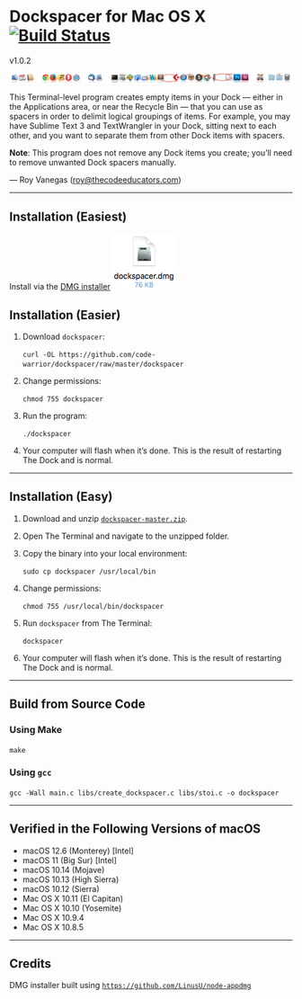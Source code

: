 # Dockspacer for Mac OS X [![Build Status](https://travis-ci.org/code-warrior/dockspacer.svg?branch=master)](https://travis-ci.org/code-warrior/dockspacer)

v1.0.2

![Dockspacer screenshot](img/dockspacer.png "Dockspacer screenshot")

This Terminal-level program creates empty items in your Dock — either in the Applications area, or near the Recycle Bin — that you can use as spacers in order to delimit logical groupings of items. For example, you may have Sublime Text 3 and TextWrangler in your Dock, sitting next to each other, and you want to separate them from other Dock items with spacers.

**Note**: This program does not remove any Dock items you create; you’ll need to remove unwanted Dock spacers manually.

— Roy Vanegas (roy@thecodeeducators.com)

---

## Installation (Easiest)

Install via the [DMG installer![Screen shot of dockspacer.dmg icon](img/dockspacer-dmg-screenshot.png)](https://github.com/code-warrior/dockspacer/raw/master/dmg/dockspacer.dmg)

## Installation (Easier)

1. Download `dockspacer`:

   `curl -OL https://github.com/code-warrior/dockspacer/raw/master/dockspacer`

2. Change permissions:

   `chmod 755 dockspacer`

3. Run the program:

   `./dockspacer`

4. Your computer will flash when it’s done. This is the result of restarting The Dock and is normal.

---

## Installation (Easy)

1. Download and unzip [`dockspacer-master.zip`](https://github.com/code-warrior/dockspacer/archive/master.zip).

2. Open The Terminal and navigate to the unzipped folder.

3. Copy the binary into your local environment:

   `sudo cp dockspacer /usr/local/bin`

4. Change permissions:

   `chmod 755 /usr/local/bin/dockspacer`

5. Run `dockspacer` from The Terminal:

   `dockspacer`

6. Your computer will flash when it’s done. This is the result of restarting The Dock and is normal.

---

## Build from Source Code

### Using Make

   `make`

### Using `gcc`

   `gcc -Wall main.c libs/create_dockspacer.c libs/stoi.c -o dockspacer`

---

## Verified in the Following Versions of macOS

* macOS 12.6 (Monterey) [Intel]
* macOS 11 (Big Sur) [Intel]
* macOS 10.14 (Mojave)
* macOS 10.13 (High Sierra)
* macOS 10.12 (Sierra)
* Mac OS X 10.11 (El Capitan)
* Mac OS X 10.10 (Yosemite)
* Mac OS X 10.9.4
* Mac OS X 10.8.5

---

## Credits

DMG installer built using [`https://github.com/LinusU/node-appdmg`](https://github.com/LinusU/node-appdmg)
